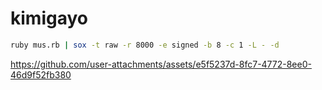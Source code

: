 # kimigayo

```bash
ruby mus.rb | sox -t raw -r 8000 -e signed -b 8 -c 1 -L - -d
```



https://github.com/user-attachments/assets/e5f5237d-8fc7-4772-8ee0-46d9f52fb380


